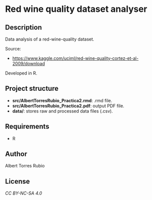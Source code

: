 # Red wine quality dataset analyser

## Description
Data analysis of a red-wine-quality dataset.

Source:

* https://www.kaggle.com/uciml/red-wine-quality-cortez-et-al-2009/download

Developed in R.

## Project structure
* **src/AlbertTorresRubio_Practica2.rmd**: .rmd file.
* **src/AlbertTorresRubio_Practica2.pdf**: output PDF file.
* **data/**: stores raw and processed data files (.csv).

## Requirements
* R

## Author
Albert Torres Rubio

## License
_CC BY-NC-SA 4.0_